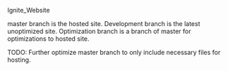 Ignite_Website

master branch is the hosted site.
Development branch is the latest unoptimized site.
Optimization branch is a branch of master for optimizations to hosted site.

TODO:
Further optimize master branch to only include necessary files for hosting.
